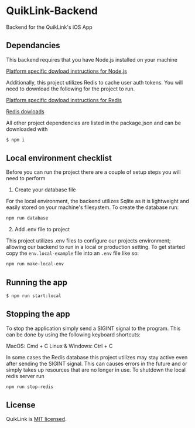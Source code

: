 # QuikLink-Backend

Backend for the QuikLink's iOS App

## Dependancies

This backend requires that you have Node.js installed on your machine

[Platform specific dowload instructions for Node.js](https://nodejs.org/en/download/)

Additionally, this project utilizes Redis to cache user auth tokens. You will need to download the following for the project to run.

[Platform specific dowload instructions for Redis](https://redis.io/docs/getting-started/)

[Redis dowloads](https://redis.io/download/#redis-downloads)

All other project dependencies are listed in the package.json and can be downloaded with

```bash
$ npm i
```

## Local environment checklist

Before you can run the project there are a couple of setup steps you will need to perform

1. Create your database file

For the local environment, the backend utilizes Sqlite as it is lightweight and easily stored on your machine's filesystem. To create the database run:

```bash
npm run database
```

2. Add .env file to project

This project utilizes .env files to configure our projects environment; allowing our backend to run in a local or production setting. To get started copy the `env.local-example` file into an `.env` file like so:

```bash
npm run make-local-env
```

## Running the app

```bash
$ npm run start:local
```

## Stopping the app

To stop the application simply send a SIGINT signal to the program. This can be done by using the following keyboard shortcuts:

MacOS: Cmd + C
Linux & Windows: Ctrl + C

In some cases the Redis database this project utilizes may stay active even after sending the SIGINT signal. This can causes errors in the future and or simply takes up resources that are no longer in use. To shutdown the local redis server run

```bash
npm run stop-redis
```

## License

QuikLink is [MIT licensed](LICENSE).
